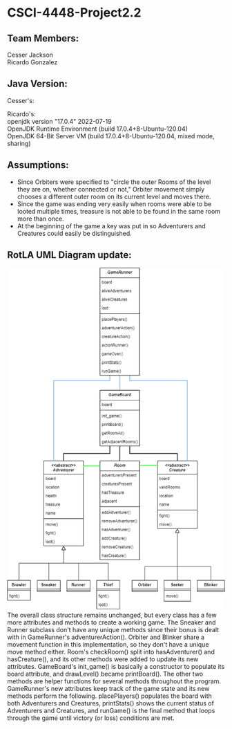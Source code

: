 # CSCI-4448-Project2.2  

## Team Members:  
Cesser Jackson  
Ricardo Gonzalez  

## Java Version:  
Cesser's:  


Ricardo's:  
openjdk version "17.0.4" 2022-07-19  
OpenJDK Runtime Environment (build 17.0.4+8-Ubuntu-120.04)  
OpenJDK 64-Bit Server VM (build 17.0.4+8-Ubuntu-120.04, mixed mode, sharing)  

## Assumptions:  
- Since Orbiters were specified to "circle the outer Rooms of the level they are on, whether connected or not," Orbiter movement simply chooses a different outer room on its current level and moves there.  
- Since the game was ending very easily when rooms were able to be looted multiple times, treasure is not able to be found in the same room more than once.  
- At the beginning of the game a key was put in so Adventurers and Creatures could easily be distinguished.  

## RotLA UML Diagram update:  
![RotLA UML diagram v1.2](RotLA_UML_v1.2.png)  
The overall class structure remains unchanged, but every class has a few more attributes and methods to create a working game. The Sneaker and Runner subclass don't have any unique methods since their bonus is dealt with in GameRunner's adventurerAction(). Orbiter and Blinker share a movement function in this implementation, so they don't have a unique move method either. Room's checkRoom() split into hasAdventurer() and hasCreature(), and its other methods were added to update its new attributes. GameBoard's init_game() is basically a constructor to populate its board attribute, and drawLevel() became printBoard(). The other two methods are helper functions for several methods throughout the program. GameRunner's new attributes keep track of the game state and its new methods perform the following. placePlayers() populates the board with both Adventurers and Creatures, printStats() shows the current status of Adventurers and Creatures, and runGame() is the final method that loops through the game until victory (or loss) conditions are met.
